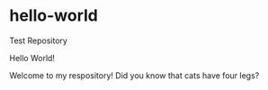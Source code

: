 # hello-world
Test Repository

Hello World!

Welcome to my respository! Did you know that cats have four legs?
